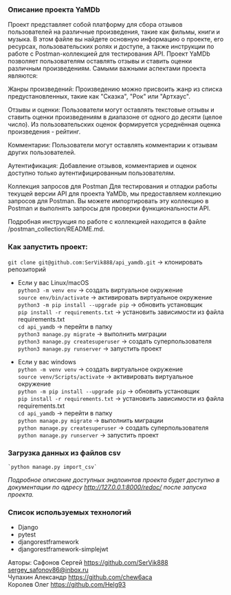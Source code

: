 ### Описание проекта YaMDb

Проект представляет собой платформу для сбора отзывов пользователей на различные произведения, такие как фильмы, книги и музыка. В этом файле вы найдете основную информацию о проекте, его ресурсах, пользовательских ролях и доступе, а также инструкции по работе с Postman-коллекцией для тестирования API.
Проект YaMDb позволяет пользователям оставлять отзывы и ставить оценки различным произведениям. Самыми важными аспектами проекта являются:

Жанры произведений: Произведению можно присвоить жанр из списка предустановленных, такие как "Сказка", "Рок" или "Артхаус".

Отзывы и оценки: Пользователи могут оставлять текстовые отзывы и ставить оценки произведениям в диапазоне от одного до десяти (целое число). Из пользовательских оценок формируется усреднённая оценка произведения - рейтинг.

Комментарии: Пользователи могут оставлять комментарии к отзывам других пользователей.

Аутентификация: Добавление отзывов, комментариев и оценок доступно только аутентифицированным пользователям.

Коллекция запросов для Postman
Для тестирования и отладки работы текущей версии API для проекта YaMDb, мы предоставляем коллекцию запросов для Postman. Вы можете импортировать эту коллекцию в Postman и выполнять запросы для проверки функциональности API.

Подробная инструкция по работе с коллекцией находится в файле /postman_collection/README.md.

### Как запустить проект:

`git clone git@github.com:SerVik888/api_yamdb.git` -> клонировать репозиторий

* Если у вас Linux/macOS\
    `python3 -m venv env` -> создать виртуальное окружение\
    `source env/bin/activate` -> активировать виртуальное окружение\
    `python3 -m pip install --upgrade pip` -> обновить установщик\
    `pip install -r requirements.txt` -> установить зависимости из файла requirements.txt\
    `cd api_yamdb` -> перейти в папку\
    `python3 manage.py migrate` -> выполнить миграции\
    `python3 manage.py createsuperuser` -> создать суперпользователя\
    `python3 manage.py runserver` -> запустить проект

* Если у вас windows\
    `python -m venv venv` -> создать виртуальное окружение\
    `source venv/Scripts/activate` -> активировать виртуальное окружение\
    `python -m pip install --upgrade pip` -> обновить установщик\
    `pip install -r requirements.txt` -> установить зависимости из файла requirements.txt\
    `cd api_yamdb` -> перейти в папку\
    `python manage.py migrate` -> выполнить миграции\
    `python manage.py createsuperuser` -> создать суперпользователя\
    `python manage.py runserver` -> запустить проект

### Загрузка данных из файлов csv

    `python manage.py import_csv`

_Подробное описание доступных эндпоинтов проекта будет доступно в документации по адресу http://127.0.0.1:8000/redoc/ после запуска проекта._

### Cписок используемых технологий

- Django
- pytest
- djangorestframework
- djangorestframework-simplejwt

Авторы:
Сафонов Сергей https://github.com/SerVik888 [sergey_safonov86@inbox.ru](mailto:sergey_safonov86@inbox.ru) \
Чупахин Александр https://github.com/chew6aca \
Королев Олег https://github.com/Helg93
